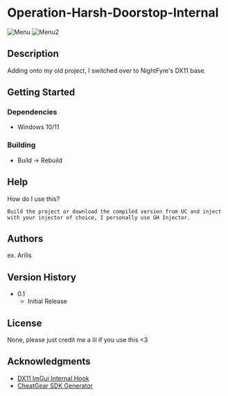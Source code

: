 # Operation-Harsh-Doorstop-Internal

![Menu](https://i.imgur.com/0iI1k6s.png)
![Menu2](https://i.imgur.com/tr6LO7y.png)

## Description

Adding onto my old project, I switched over to NightFyre's DX11 base.

## Getting Started

### Dependencies

* Windows 10/11

### Building

* Build -> Rebuild

## Help

How do I use this?
```
Build the project or download the compiled version from UC and inject with your injector of choice, I personally use GH Injector.
```

## Authors


ex. Arilis

## Version History

* 0.1
    * Initial Release

## License

None, please just credit me a lil if you use this <3

## Acknowledgments

* [DX11 ImGui Internal Hook](https://github.com/NightFyre/DX11-ImGui-Internal-Hook)
* [CheatGear SDK Generator](https://discord.gg/RgJhJHprQu)
